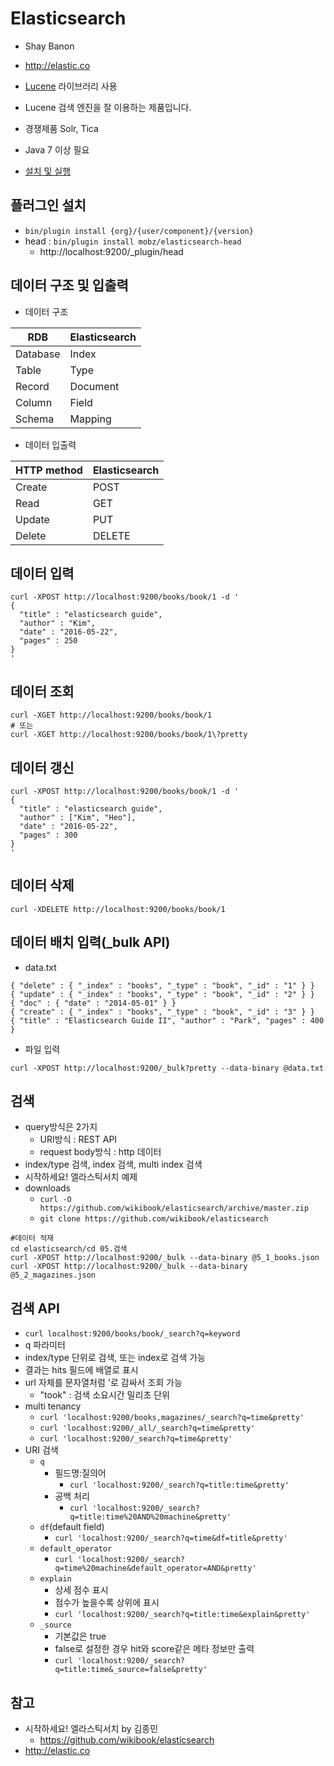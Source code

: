 # Elasticsearch

* Shay Banon
* http://elastic.co
* [Lucene](http://lucene.apache.org) 라이브러리 사용
* Lucene 검색 엔진을 잘 이용하는 제품입니다.
* 경쟁제품 Solr, Tica
* Java 7 이상 필요

* [설치 및 실행](http://okdevtv.com/mib/elk/elk)

## 플러그인 설치
* `bin/plugin install {org}/{user/component}/{version}`
* head : `bin/plugin install mobz/elasticsearch-head`
  * http://localhost:9200/_plugin/head

## 데이터 구조 및 입출력
* 데이터 구조

| RDB | Elasticsearch |
|----|----|
| Database | Index |
| Table | Type |
| Record | Document |
| Column | Field |
| Schema | Mapping |

* 데이터 입출력

| HTTP method | Elasticsearch |
|----|----|
| Create | POST |
| Read | GET |
| Update | PUT |
| Delete | DELETE |

## 데이터 입력
```
curl -XPOST http://localhost:9200/books/book/1 -d '
{
  "title" : "elasticsearch guide",
  "author" : "Kim",
  "date" : "2016-05-22",
  "pages" : 250
}
'
```

## 데이터 조회
```
curl -XGET http://localhost:9200/books/book/1
# 또는
curl -XGET http://localhost:9200/books/book/1\?pretty
```

## 데이터 갱신
```
curl -XPOST http://localhost:9200/books/book/1 -d '
{
  "title" : "elasticsearch guide",
  "author" : ["Kim", "Heo"],
  "date" : "2016-05-22",
  "pages" : 300
}
'
```

## 데이터 삭제
```
curl -XDELETE http://localhost:9200/books/book/1
```

## 데이터 배치 입력(_bulk API)
* data.txt

```
{ "delete" : { "_index" : "books", "_type" : "book", "_id" : "1" } }
{ "update" : { "_index" : "books", "_type" : "book", "_id" : "2" } }
{ "doc" : { "date" : "2014-05-01" } }
{ "create" : { "_index" : "books", "_type" : "book", "_id" : "3" } }
{ "title" : "Elasticsearch Guide II", "author" : "Park", "pages" : 400 }
```

* 파일 입력

```
curl -XPOST http://localhost:9200/_bulk?pretty --data-binary @data.txt
```


## 검색
* query방식은 2가지
  * URI방식 : REST API
  * request body방식 : http 데이터
* index/type 검색, index 검색, multi index 검색
* 시작하세요! 엘라스틱서치 예제
* downloads
  * `curl -O https://github.com/wikibook/elasticsearch/archive/master.zip`
  * `git clone https://github.com/wikibook/elasticsearch`
```
#데이터 적재
cd elasticsearch/cd 05.검색
curl -XPOST http://localhost:9200/_bulk --data-binary @5_1_books.json
curl -XPOST http://localhost:9200/_bulk --data-binary @5_2_magazines.json
```

## 검색 API
* `curl localhost:9200/books/book/_search?q=keyword`
* q 파라미터
* index/type 단위로 검색, 또는 index로 검색 가능
* 결과는 hits 필드에 배열로 표시
* url 자체를 문자열처럼 '로 감싸서 조회 가능
  * "took" : 검색 소요시간 밀리초 단위
* multi tenancy
  * `curl 'localhost:9200/books,magazines/_search?q=time&pretty'`
  * `curl 'localhost:9200/_all/_search?q=time&pretty'`
  * `curl 'localhost:9200/_search?q=time&pretty'`
* URI 검색
  * `q`
    * 필드명:질의어
      * `curl 'localhost:9200/_search?q=title:time&pretty'`
    * 공백 처리
      * `curl 'localhost:9200/_search?q=title:time%20AND%20machine&pretty'`
  * `df`(default field)
    * `curl 'localhost:9200/_search?q=time&df=title&pretty'`
  * `default_operator`
    * `curl 'localhost:9200/_search?q=time%20machine&default_operator=AND&pretty'`
  * `explain`
    * 상세 점수 표시
    * 점수가 높을수록 상위에 표시
    * `curl 'localhost:9200/_search?q=title:time&explain&pretty'`
  * `_source`
    * 기본값은 true
    * false로 설정한 경우 hit와 score같은 메타 정보만 출력
    * `curl 'localhost:9200/_search?q=title:time&_source=false&pretty'`

  
## 참고
* 시작하세요! 엘라스틱서치 by 김종민
  * https://github.com/wikibook/elasticsearch
* http://elastic.co

